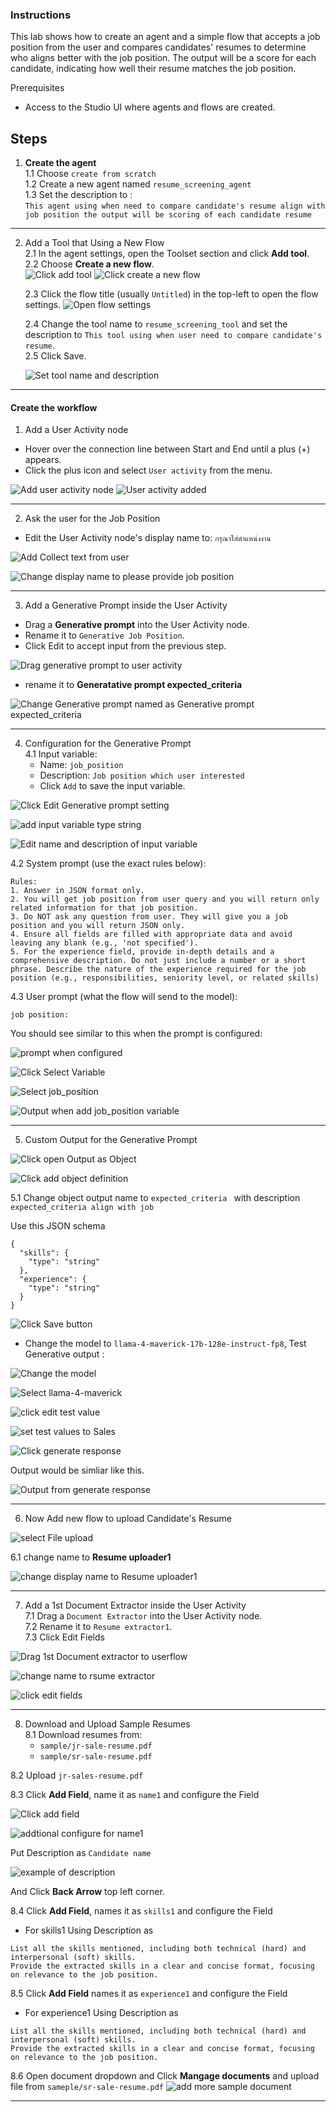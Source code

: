 ### Instructions

This lab shows how to create an agent and a simple flow that accepts a job position from the user and compares candidates' resumes to determine who aligns better with the job position. The output will be a score for each candidate, indicating how well their resume matches the job position.

Prerequisites
- Access to the Studio UI where agents and flows are created.

## Steps

1. **Create the agent**<br/>
    1.1 Choose `create from scratch`<br>
    1.2 Create a new agent named `resume_screening_agent` <br>
    1.3 Set the description to :<br>
    `This agent using when need to compare candidate's resume align with job position the output will be scoring of each candidate resume` 
---

2. Add a Tool that Using a New Flow <br>
    2.1 In the agent settings, open the Toolset section and click **Add tool**.<br>
    2.2 Choose **Create a new flow**.<br>
    ![Click add tool](images/image2.png)
    ![Click create a new flow](images/image3.png)

    2.3 Click the flow title (usually `Untitled`) in the top-left to open the flow settings.
    ![Open flow settings](images/image4.png)

    2.4 Change the tool name to `resume_screening_tool` and set the description to `This tool using when user need to compare candidate's resume`.<br>
    2.5 Click Save.

    ![Set tool name and description](images/image5.png)
---

#### Create the workflow
1) Add a User Activity node
- Hover over the connection line between Start and End until a plus (+) appears.
- Click the plus icon and select `User activity` from the menu.

![Add user activity node](images/image6.png)
![User activity added](images/image7.png)

---

2) Ask the user for the Job Position
- Edit the User Activity node's display name to: `กรุณาใส่ตำแหน่งงาน`

![Add Collect text from user](images/image8.png)

![Change display name to please provide job position](images/image9.png)

---

3) Add a Generative Prompt inside the User Activity
- Drag a **Generative prompt** into the User Activity node.
- Rename it to `Generative Job Position`.
- Click Edit to accept input from the previous step.

![Drag generative prompt to user activity](images/image10.png)

- rename it to **Generatative prompt expected_criteria**

![Change Generative prompt named as Generative prompt expected_criteria](images/Generative_prompt_expected_criteria.png)

---

4) Configuration for the Generative Prompt<br>
  4.1 Input variable:
    - Name: `job_position`
    - Description: `Job position which user interested`
    - Click `Add` to save the input variable.

![Click Edit Generative prompt setting](images/image11.png)

![add input variable type string](images/image12.png)

![Edit name and description of input variable](images/image13.png)

4.2 System prompt (use the exact rules below):

```
Rules:
1. Answer in JSON format only. 
2. You will get job position from user query and you will return only related information for that job position. 
3. Do NOT ask any question from user. They will give you a job position and you will return JSON only.
4. Ensure all fields are filled with appropriate data and avoid leaving any blank (e.g., 'not specified').
5. For the experience field, provide in-depth details and a comprehensive description. Do not just include a number or a short phrase. Describe the nature of the experience required for the job position (e.g., responsibilities, seniority level, or related skills)
```

4.3 User prompt (what the flow will send to the model):
```
job position:
```

You should see similar to this when the prompt is configured:

![prompt when configured](images/image14.png)

![Click Select Variable](images/image15.png)

![Select job_position](images/image16.png)

![Output when add job_position variable](images/image17.png)

---

5) Custom Output for the Generative Prompt

![Click open Output as Object](images/image18.png)

![Click add object definition](images/image19.png)

5.1 Change object output name to ```expected_criteria ``` with description ```expected_criteria align with job```

Use this JSON schema
```
{
  "skills": {
    "type": "string"
  },
  "experience": {
    "type": "string"
  }
}
```

![Click Save button](images/image20.png)

- Change the model to ``` llama-4-maverick-17b-128e-instruct-fp8 ```, Test Generative output :

![Change the model](images/image21.png)

![Select llama-4-maverick](images/image22.png)

![click edit test value](images/image23.png)

![set test values to Sales](images/image24.png)

![Click generate response](images/image25.png)

Output would be simliar like this.

![Output from generate response](images/image26.png)

---

6) Now Add new flow to upload Candidate's Resume 

![select File upload](images/image27.png)

6.1 change name to  **Resume uploader1**

![change display name to Resume uploader1](images/image28.png)

---

7) Add a 1st Document Extractor  inside the User Activity<br>
  7.1 Drag a `Document Extractor` into the User Activity node.<br>
  7.2 Rename it to `Resume extractor1`.<br>
  7.3 Click Edit Fields<br>

![Drag 1st Document extractor to userflow](images/image29.png)

![change name to rsume extractor](images/image30.png)

![click edit fields](images/image31.png)

---
8) Download and Upload Sample Resumes<br>
  8.1 Download resumes from:
    -  `sample/jr-sale-resume.pdf` 
    -  `sample/sr-sale-resume.pdf`<br>

8.2 Upload `jr-sales-resume.pdf`

8.3 Click **Add Field**, name it as `name1` and configure the Field

![Click add field](images/image32.png)

![addtional configure for name1](images/image33.png)

Put Description as `Candidate name`

![example of description](images/image34.png)

And Click **Back Arrow** top left corner.

8.4 Click **Add Field**, names it as `skills1` and configure the Field

- For skills1 Using Description as
```
List all the skills mentioned, including both technical (hard) and interpersonal (soft) skills.
Provide the extracted skills in a clear and concise format, focusing on relevance to the job position.
```

8.5 Click **Add Field** names it as `experience1` and configure the Field

- For experience1 Using Description as
```
List all the skills mentioned, including both technical (hard) and interpersonal (soft) skills.
Provide the extracted skills in a clear and concise format, focusing on relevance to the job position.
```

8.6 Open document dropdown and Click **Mangage documents** and upload file from ```sameple/sr-sale-resume.pdf```
![add more sample document](images/image36.png)

---
